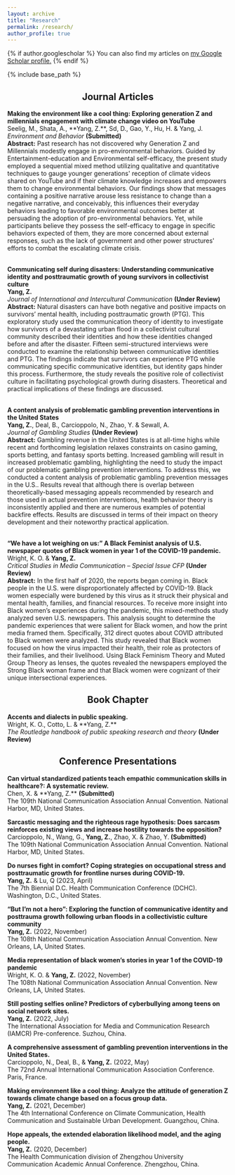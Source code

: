 ```yaml
---
layout: archive
title: "Research"
permalink: /research/
author_profile: true
---
```


{% if author.googlescholar %}
  You can also find my articles on <u><a href="{{author.googlescholar}}">my Google Scholar profile</a>.</u>
{% endif %}

{% include base_path %}

<h2 align="center">Journal Articles</h2>
<strong>Making the environment like a cool thing: Exploring generation Z and millennials engagement with climate change video on YouTube</strong>
<br>Seelig, M., Shata, A., **Yang, Z.**, Sd, D., Gao, Y., Hu, H. & Yang, J.<br>
<i>Environment and Behavior</i> <b>(Submitted)</b>
<br> <strong>Abstract:</strong> Past research has not discovered why Generation Z and Millennials modestly engage in pro-environmental behaviors. Guided by Entertainment-education and Environmental self-efficacy, the present study employed a sequential mixed method utilizing qualitative and quantitative techniques to gauge younger generations' reception of climate videos shared on YouTube and if their climate knowledge increases and empowers them to change environmental behaviors. Our findings show that messages containing a positive narrative arouse less resistance to change than a negative narrative, and conceivably, this influences their everyday behaviors leading to favorable environmental outcomes better at persuading the adoption of pro-environmental behaviors. Yet, while participants believe they possess the self-efficacy to engage in specific behaviors expected of them, they are more concerned about external responses, such as the lack of government and other power structures' efforts to combat the escalating climate crisis.<br>

<br><strong>Communicating self during disasters: Understanding communicative identity and posttraumatic growth of young survivors in collectivist culture</strong><br>**Yang, Z.**<br>
<i>Journal of International and Intercultural Communication</i> <b>(Under Review)</b>
<br> <strong>Abstract:</strong> Natural disasters can have both negative and positive impacts on survivors’ mental health, including posttraumatic growth (PTG). This exploratory study used the communication theory of identity to investigate how survivors of a devastating urban flood in a collectivist cultural community described their identities and how these identities changed before and after the disaster. Fifteen semi-structured interviews were conducted to examine the relationship between communicative identities and PTG. The findings indicate that survivors can experience PTG while communicating specific communicative identities, but identity gaps hinder this process. Furthermore, the study reveals the positive role of collectivist culture in facilitating psychological growth during disasters. Theoretical and practical implications of these findings are discussed.<br>

<br><strong>A content analysis of problematic gambling prevention interventions in the United States</strong>
<br>**Yang, Z.**, Deal, B., Carcioppolo, N., Zhao, Y. & Sewall, A.<br>
<i>Journal of Gambling Studies</i> <b>(Under Review)</b>
<br> <strong>Abstract:</strong> Gambling revenue in the United States is at all-time highs while recent and forthcoming legislation relaxes constraints on casino gaming, sports betting, and fantasy sports betting. Increased gambling will result in increased problematic gambling, highlighting the need to study the impact of our problematic gambling prevention interventions. To address this, we conducted a content analysis of problematic gambling prevention messages in the U.S.. Results reveal that although there is overlap between theoretically-based messaging appeals recommended by research and those used in actual prevention interventions, health behavior theory is inconsistently applied and there are numerous examples of potential backfire effects. Results are discussed in terms of their impact on theory development and their noteworthy practical application.<br>

<br><strong>“We have a lot weighing on us:” A Black Feminist analysis of U.S. newspaper quotes of Black women in year 1 of the COVID-19 pandemic.</strong>
<br>Wright, K. O. & **Yang, Z.**<br>
<i>Critical Studies in Media Communication – Special Issue CFP</i> <b>(Under Review)</b>
<br> <strong>Abstract:</strong> In the first half of 2020, the reports began coming in. Black people in the U.S. were disproportionately affected by COVID-19. Black women especially were burdened by this virus as it struck their physical and mental health, families, and financial resources. To receive more insight into Black women’s experiences during the pandemic, this mixed-methods study analyzed seven U.S. newspapers. This analysis sought to determine the pandemic experiences that were salient for Black women, and how the print media framed them. Specifically, 312 direct quotes about COVID attributed to Black women were analyzed. This study revealed that Black women focused on how the virus impacted their health, their role as protectors of their families, and their livelihood. Using Black Feminism Theory and Muted Group Theory as lenses, the quotes revealed the newspapers employed the Strong Black woman frame and that Black women were cognizant of their unique intersectional experiences.<br>

<h2 align="center">Book Chapter</h2>
<strong>Accents and dialects in public speaking.</strong>
<br>Wright, K. O., Cotto, L. & **Yang, Z.**<br>
<i>The Routledge handbook of public speaking research and theory</i> <b>(Under Review)</b>

<h2 align="center">Conference Presentations</h2>
<strong>Can virtual standardized patients teach empathic communication skills in healthcare?: A systematic review. </strong>
<br>Chen, X. & **Yang, Z.** <b>(Submitted)</b><br>
The 109th National Communication Association Annual Convention. National Harbor, MD, United States.

<strong>Sarcastic messaging and the righteous rage hypothesis: Does sarcasm reinforces existing views and increase hostility towards the opposition?</strong>
<br>Carcioppolo, N., Wang, G., **Yang, Z.**, Zhao, X. & Zhao, Y.<b> (Submitted)</b><br>
The 109th National Communication Association Annual Convention. National Harbor, MD, United States.

<strong>Do nurses fight in comfort? Coping strategies on occupational stress and posttraumatic growth for frontline nurses during COVID-19.</strong>
<br>**Yang, Z.** & Lu, Q (2023, April)<br>
The 7th Biennial D.C. Health Communication Conference (DCHC). Washington, D.C., United States.

<strong>“But I’m not a hero”: Exploring the function of communicative identity and posttrauma growth following urban floods in a collectivistic culture community</strong>
<br>**Yang, Z.** (2022, November)<br>
The 108th National Communication Association Annual Convention. New Orleans, LA, United States. 

<strong>Media representation of black women’s stories in year 1 of the COVID-19 pandemic</strong>
<br>Wright, K. O. & **Yang, Z.** (2022, November)<br>
The 108th National Communication Association Annual Convention. New Orleans, LA, United States. 

<strong>Still posting selfies online? Predictors of cyberbullying among teens on social network sites.</strong>
<br>**Yang, Z.** (2022, July)<br>
The International Association for Media and Communication Research (IAMCR) Pre-conference. Suzhou, China. 

<strong>A comprehensive assessment of gambling prevention interventions in the United States.</strong>
<br>Carcioppolo, N., Deal, B., & **Yang, Z.** (2022, May)<br>
The 72nd Annual International Communication Association Conference. Paris, France. 

<strong>Making environment like a cool thing: Analyze the attitude of generation Z towards climate change based on a focus group data.</strong>
<br>**Yang, Z.** (2021, December)<br>
The 4th International Conference on Climate Communication, Health Communication and Sustainable Urban Development. Guangzhou, China. 

<strong>Hope appeals, the extended elaboration likelihood model, and the aging people.</strong>
<br>**Yang, Z.** (2020, December)<br>
The Health Communication division of Zhengzhou University Communication Academic Annual Conference. Zhengzhou, China.

